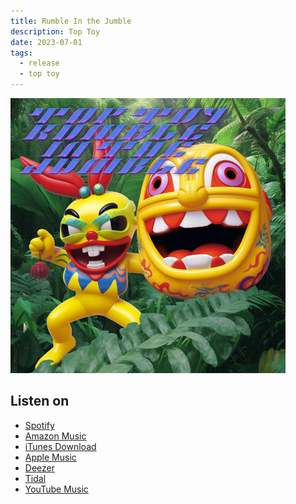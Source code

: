 ```yaml
---
title: Rumble In the Jumble
description: Top Toy
date: 2023-07-01
tags:
  - release
  - top toy
---
```


<a href="https://toptoy.bandcamp.com/album/rumble-in-the-jumble">
    <img src="rumble-in-the-jumble.jpg" alt="TOP TOY, Mandy Mozart, Buenoventura - Rumble In The Jumble">
</a>

## Listen on

- [Spotify](https://open.spotify.com/album/3X7VaCgcomEcCOYMfhcuw7?go=1)
- [Amazon Music](https://music.amazon.com/albums/B0CB6V542D?tag=linkfiregen&ie=UTF8&linkCode=as2&ascsubtag=83019f36b2a5e9c072478565b00f8524&ref=dmm_acq_soc_at_u_lfire_lp_x_83019f36b2a5e9c072478565b00f8524)
- [iTunes Download](https://music.apple.com/at/album/1695906045?app=itunes&at=1l3vpUI&ct=LFV_83019f36b2a5e9c072478565b00f8524&itscg=30440&itsct=catchall_p3&lId=29120032&cId=none&sr=3&src=Linkfire&ls=1)
- [Apple Music](https://music.apple.com/at/album/1695906045?app=music&at=1l3vpUI&ct=LFV_83019f36b2a5e9c072478565b00f8524&itscg=30440&itsct=catchall_p4&lId=29120032&cId=none&sr=4&src=Linkfire&ls=1)
- [Deezer](https://www.deezer.com/album/461148095?app_id=140685&utm_source=partner_linkfire&utm_campaign=83019f36b2a5e9c072478565b00f8524&utm_medium=Original&utm_term=prod&utm_content=album-461148095)
- [Tidal](http://www.tidal.com/album/303314691)
- [YouTube Music](https://music.youtube.com/playlist?list=OLAK5uy_nquXiMysB-RNk05VRcUiWSevFSMYyh8yE&src=Linkfire&lId=21ef32c3-02dc-49df-9238-bfcc292f4b6a&cId=d3d58fd7-4c47-11e6-9fd0-066c3e7a8751)
